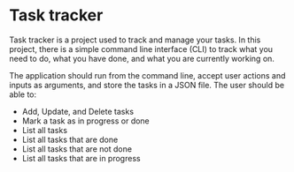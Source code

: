 # Task tracker 

Task tracker is a project used to track and manage your tasks. In this project, there is a simple command line interface (CLI) to track what you need to do, what you have done, and what you are currently working on.

The application should run from the command line, accept user actions and inputs as arguments, and store the tasks in a JSON file. The user should be able to:

- Add, Update, and Delete tasks
- Mark a task as in progress or done
- List all tasks
- List all tasks that are done
- List all tasks that are not done
- List all tasks that are in progress
